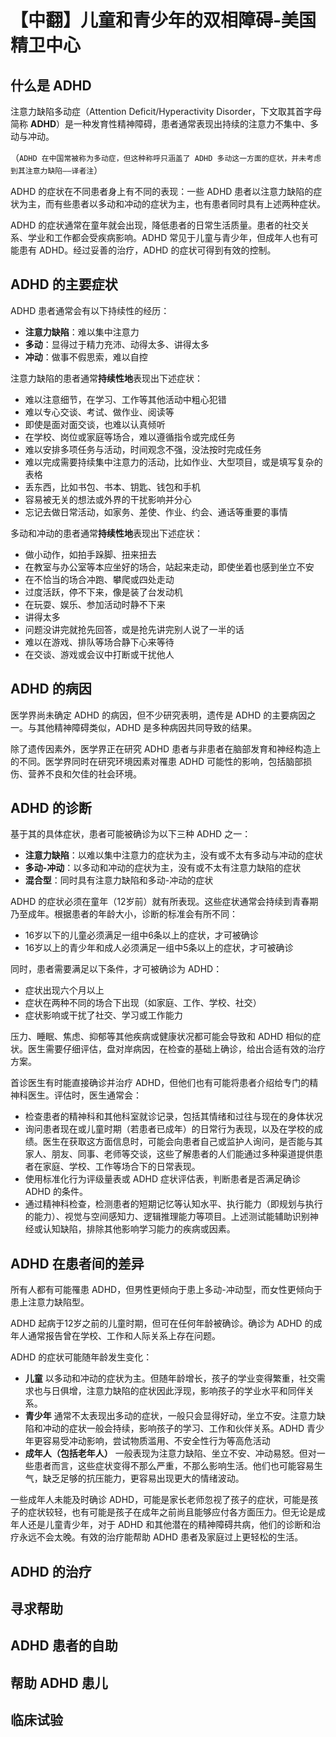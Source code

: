 # 【中翻】儿童和青少年的双相障碍-美国精卫中心

## 什么是 ADHD

注意力缺陷多动症（Attention Deficit/Hyperactivity Disorder，下文取其首字母简称 **ADHD**）是一种发育性精神障碍，患者通常表现出持续的注意力不集中、多动与冲动。

（`ADHD 在中国常被称为多动症，但这种称呼只涵盖了 ADHD 多动这一方面的症状，并未考虑到其注意力缺陷——译者注`）

ADHD 的症状在不同患者身上有不同的表现：一些 ADHD 患者以注意力缺陷的症状为主，而有些患者以多动和冲动的症状为主，也有患者同时具有上述两种症状。

ADHD 的症状通常在童年就会出现，降低患者的日常生活质量。患者的社交关系、学业和工作都会受疾病影响。ADHD 常见于儿童与青少年，但成年人也有可能患有 ADHD。经过妥善的治疗，ADHD 的症状可得到有效的控制。

## ADHD 的主要症状

ADHD 患者通常会有以下持续性的经历：

- **注意力缺陷**：难以集中注意力
- **多动**：显得过于精力充沛、动得太多、讲得太多
- **冲动**：做事不假思索，难以自控

注意力缺陷的患者通常**持续性地**表现出下述症状：

- 难以注意细节，在学习、工作等其他活动中粗心犯错
- 难以专心交谈、考试、做作业、阅读等
- 即使是面对面交谈，也难以认真倾听
- 在学校、岗位或家庭等场合，难以遵循指令或完成任务
- 难以安排多项任务与活动，时间观念不强，没法按时完成任务
- 难以完成需要持续集中注意力的活动，比如作业、大型项目，或是填写复杂的表格
- 丢东西，比如书包、书本、钥匙、钱包和手机
- 容易被无关的想法或外界的干扰影响并分心
- 忘记去做日常活动，如家务、差使、作业、约会、通话等重要的事情

多动和冲动的患者通常**持续性地**表现出下述症状：

- 做小动作，如拍手跺脚、扭来扭去
- 在教室与办公室等本应坐好的场合，站起来走动，即使坐着也感到坐立不安
- 在不恰当的场合冲跑、攀爬或四处走动
- 过度活跃，停不下来，像是装了台发动机
- 在玩耍、娱乐、参加活动时静不下来
- 讲得太多
- 问题没讲完就抢先回答，或是抢先讲完别人说了一半的话
- 难以在游戏、排队等场合静下心来等待
- 在交谈、游戏或会议中打断或干扰他人

## ADHD 的病因

医学界尚未确定 ADHD 的病因，但不少研究表明，遗传是 ADHD 的主要病因之一。与其他精神障碍类似，ADHD 是多种病因共同导致的结果。

除了遗传因素外，医学界正在研究 ADHD 患者与非患者在脑部发育和神经构造上的不同。医学界同时在研究环境因素对罹患 ADHD 可能性的影响，包括脑部损伤、营养不良和欠佳的社会环境。

## ADHD 的诊断

基于其的具体症状，患者可能被确诊为以下三种 ADHD 之一：

- **注意力缺陷**：以难以集中注意力的症状为主，没有或不太有多动与冲动的症状
- **多动-冲动**：以多动和冲动的症状为主，没有或不太有注意力缺陷的症状
- **混合型**：同时具有注意力缺陷和多动-冲动的症状

ADHD 的症状必须在童年（12岁前）就有所表现。这些症状通常会持续到青春期乃至成年。根据患者的年龄大小，诊断的标准会有所不同：

- 16岁以下的儿童必须满足一组中6条以上的症状，才可被确诊
- 16岁以上的青少年和成人必须满足一组中5条以上的症状，才可被确诊

同时，患者需要满足以下条件，才可被确诊为 ADHD：

- 症状出现六个月以上
- 症状在两种不同的场合下出现（如家庭、工作、学校、社交）
- 症状影响或干扰了社交、学习或工作能力

压力、睡眠、焦虑、抑郁等其他疾病或健康状况都可能会导致和 ADHD 相似的症状。医生需要仔细评估，盘对岸病因，在检查的基础上确诊，给出合适有效的治疗方案。

首诊医生有时能直接确诊并治疗 ADHD，但他们也有可能将患者介绍给专门的精神科医生。评估时，医生通常会：

- 检查患者的精神科和其他科室就诊记录，包括其情绪和过往与现在的身体状况
- 询问患者现在或儿童时期（若患者已成年）的日常行为表现，以及在学校的成绩。医生在获取这方面信息时，可能会向患者自己或监护人询问，是否能与其家人、朋友、同事、老师等交谈，这些了解患者的人们能通过多种渠道提供患者在家庭、学校、工作等场合下的日常表现。
- 使用标准化行为评级量表或 ADHD 症状评估表，判断患者是否满足确诊 ADHD 的条件。
- 通过精神科检查，检测患者的短期记忆等认知水平、执行能力（即规划与执行的能力）、视觉与空间感知力、逻辑推理能力等项目。上述测试能辅助识别神经或认知缺陷，排除其他影响学习能力的疾病或因素。

## ADHD 在患者间的差异

所有人都有可能罹患 ADHD，但男性更倾向于患上多动-冲动型，而女性更倾向于患上注意力缺陷型。

ADHD 起病于12岁之前的儿童时期，但可在任何年龄被确诊。确诊为 ADHD 的成年人通常报告曾在学校、工作和人际关系上存在问题。

ADHD 的症状可能随年龄发生变化：

- **儿童** 以多动和冲动的症状为主。但随年龄增长，孩子的学业变得繁重，社交需求也与日俱增，注意力缺陷的症状因此浮现，影响孩子的学业水平和同伴关系。
- **青少年** 通常不太表现出多动的症状，一般只会显得好动，坐立不安。注意力缺陷和冲动的症状一般会持续，影响孩子的学习、工作和伙伴关系。ADHD 青少年更容易受冲动影响，尝试物质滥用、不安全性行为等高危活动
- **成年人（包括老年人）** 一般表现为注意力缺陷、坐立不安、冲动易怒。但对一些患者而言，这些症状变得不那么严重，不那么影响生活。他们也可能容易生气，缺乏足够的抗压能力，更容易出现更大的情绪波动。

一些成年人未能及时确诊 ADHD，可能是家长老师忽视了孩子的症状，可能是孩子的症状较轻，也有可能是孩子在成年之前尚且能够应付各方面压力。但无论是成年人还是儿童青少年，对于 ADHD 和其他潜在的精神障碍共病，他们的诊断和治疗永远不会太晚。有效的治疗能帮助 ADHD 患者及家庭过上更轻松的生活。

## ADHD 的治疗

## 寻求帮助

## ADHD 患者的自助

## 帮助 ADHD 患儿

## 临床试验
